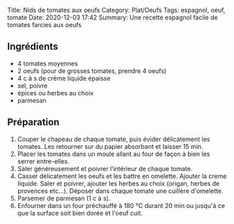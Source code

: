 Title: Nids de tomates aux oeufs
Category: Plat/Oeufs
Tags: espagnol, oeuf, tomate
Date:  2020-12-03 17:42
Summary: Une recette espagnol facile de tomates farcies aux oeufs

## Ingrédients
- 4 tomates moyennes
- 2 oeufs (pour de grosses tomates, prendre 4 oeufs)
- 4 c à s de crème liquide épaisse
- sel, poivre
- épices ou herbes au choix
- parmesan

## Préparation
1. Couper le chapeau de chaque tomate, puis évider délicatement les tomates.
Les retourner sur du papier absorbant et laisser 15 min.
2. Placer les tomates dans un moule allant au four de façon à bien les serrer entre-elles.
3. Saler généreusement et poivrer l’intérieur de chaque tomate.
4. Casser délicatement les oeufs et les battre en omelette. Ajouter la creme liquide.
Saler et poivrer, ajouter les herbes au choix (origan, herbes de provences etc...). Déposer dans chaque tomate une cuillère d'omelette.
5. Parsemer de parmesan (1 c à s).
6. Enfourner dans un four préchauffé à 180 °C durant 20 min ou jusqu'à ce que la surface soit bien dorée et l'oeuf cuit.
